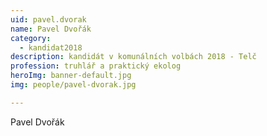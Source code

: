 ```yaml
---
uid: pavel.dvorak
name: Pavel Dvořák
category:
  - kandidat2018
description: kandidát v komunálních volbách 2018 - Telč
profession: truhlář a praktický ekolog
heroImg: banner-default.jpg
img: people/pavel-dvorak.jpg

---
```


Pavel Dvořák
